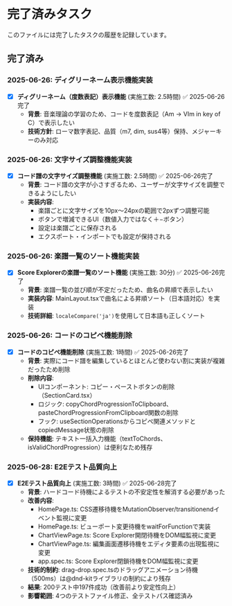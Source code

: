# 完了済みタスク

このファイルには完了したタスクの履歴を記録しています。

## 完了済み

### 2025-06-26: ディグリーネーム表示機能実装
- [x] **ディグリーネーム（度数表記）表示機能** (実施工数: 2.5時間) ✅ 2025-06-26完了
  - **背景**: 音楽理論の学習のため、コードを度数表記（Am → VIm in key of C）で表示したい
  - **技術方針**: ローマ数字表記、品質（m7, dim, sus4等）保持、メジャーキーのみ対応

### 2025-06-26: 文字サイズ調整機能実装
- [x] **コード譜の文字サイズ調整機能** (実施工数: 2.5時間) ✅ 2025-06-26完了
  - **背景**: コード譜の文字が小さすぎるため、ユーザーが文字サイズを調整できるようにしたい
  - **実装内容**: 
    - 楽譜ごとに文字サイズを10px〜24pxの範囲で2pxずつ調整可能
    - ボタンで増減できるUI（数値入力ではなく＋−ボタン）
    - 設定は楽譜ごとに保存される
    - エクスポート・インポートでも設定が保持される

### 2025-06-26: 楽譜一覧のソート機能実装
- [x] **Score Explorerの楽譜一覧のソート機能** (実施工数: 30分) ✅ 2025-06-26完了
  - **背景**: 楽譜一覧の並び順が不定だったため、曲名の昇順で表示したい
  - **実装内容**: MainLayout.tsxで曲名による昇順ソート（日本語対応）を実装
  - **技術詳細**: `localeCompare('ja')`を使用して日本語も正しくソート

### 2025-06-26: コードのコピペ機能削除
- [x] **コードのコピペ機能削除** (実施工数: 1時間) ✅ 2025-06-26完了
  - **背景**: 実際にコード譜を編集しているとほとんど使わない割に実装が複雑だったため削除
  - **削除内容**: 
    - UIコンポーネント: コピー・ペーストボタンの削除（SectionCard.tsx）
    - ロジック: copyChordProgressionToClipboard、pasteChordProgressionFromClipboard関数の削除
    - フック: useSectionOperationsからコピペ関連メソッドとcopiedMessage状態の削除
  - **保持機能**: テキスト一括入力機能（textToChords、isValidChordProgression）は便利なため残存

### 2025-06-28: E2Eテスト品質向上
- [x] **E2Eテスト品質向上** (実施工数: 3時間) ✅ 2025-06-28完了
  - **背景**: ハードコード待機によるテストの不安定性を解消する必要があった
  - **改善内容**:
    - HomePage.ts: CSS遷移待機をMutationObserver/transitionendイベント監視に変更
    - HomePage.ts: ビューポート変更待機をwaitForFunctionで実装
    - ChartViewPage.ts: Score Explorer開閉待機をDOM幅監視に変更
    - ChartViewPage.ts: 編集画面遷移待機をエディタ要素の出現監視に変更
    - app.spec.ts: Score Explorer閉鎖待機をDOM幅監視に変更
  - **技術的制約**: drag-drop.spec.tsのドラッグアニメーション待機（500ms）は@dnd-kitライブラリの制約により残存
  - **結果**: 200テスト中197件成功（改善前より安定性向上）
  - **影響範囲**: 4つのテストファイル修正、全テストパス確認済み